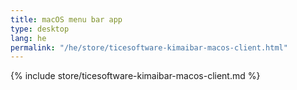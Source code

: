 ```yaml
---
title: macOS menu bar app
type: desktop
lang: he
permalink: "/he/store/ticesoftware-kimaibar-macos-client.html"
---
```


{% include store/ticesoftware-kimaibar-macos-client.md %}
